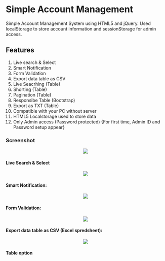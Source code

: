 # Simple Account Management
Simple Account Management System using HTML5 and jQuery. Used localStorage to store account information and sessionStorage for admin access.
<h2>Features</h2>
<ol>
	<li>Live search & Select </li>
	<li>Smart Notification </li>
	<li>Form Validation</li>
	<li>Export data table as CSV</li>
	<li>Live Seacrhing (Table)</li>
	<li>Shorting (Table)</li>
	<li>Pagination (Table)</li>
	<li>Responsibe Table (Bootstrap)</li>
	<li>Export as TXT (Table)</li>
	<li>Compatible with your PC without server</li>
	<li>HTML5 Localstorage used to store data</li>
	<li>Only Admin access (Password protected) {For first time, Admin ID and Password setup appear}</li>
</ol>

<h3>Screenshot </h3>
<center><img src="https://github.com/beyMax/Simple_Account_Management/blob/master/Screenshot/demo.png"/></center>
<h4>Live Search & Select</h4>
<center><img src="https://github.com/beyMax/Simple_Account_Management/blob/master/Screenshot/select.png"/></center>
<h4>Smart Notification:</h4>
<center><img src="https://github.com/beyMax/Simple_Account_Management/blob/master/Screenshot/notification.png"/></center>
<h4>Form Validation:</h4>
<center><img src="https://github.com/beyMax/Simple_Account_Management/blob/master/Screenshot/form_validation.png"/></center>
<h4>Export data table as CSV (Excel spredsheet):</h4>
<center><img src="https://github.com/beyMax/Simple_Account_Management/blob/master/Screenshot/export.png"/></center>
<h4>Table option</h4>
